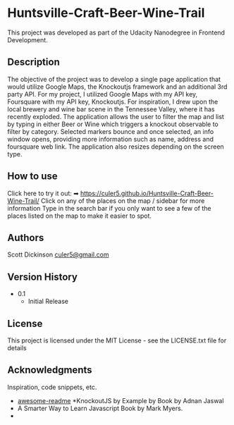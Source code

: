 # Huntsville-Craft-Beer-Wine-Trail
This project was developed as part of the Udacity Nanodegree in Frontend Development.

## Description

The objective of the project was to develop a single page application that would utilize Google Maps, the Knockoutjs framework and an additional 3rd party API. For my project, I utilized Google Maps with my API key, Foursquare with my API key, Knockoutjs. For inspiration, I drew upon the local brewery and wine bar scene in the Tennessee Valley, where it has recently exploded. The application allows the user to filter the map and list by typing in either Beer or Wine which triggers a knockout observable to filter by category. Selected markers bounce and once selected, an info window opens, providing more information such as name, address and foursquare web link. The application also resizes depending on the screen type. 

## How to use
Click here to try it out: ➡ https://culer5.github.io/Huntsville-Craft-Beer-Wine-Trail/ 
Click on any of the places on the map / sidebar for more information
Type in the search bar if you only want to see a few of the places listed on the map to make it easier to spot.


## Authors

Scott Dickinson
culer5@gmail.com

## Version History

* 0.1
    * Initial Release

## License

This project is licensed under the MIT License - see the LICENSE.txt file for details

## Acknowledgments

Inspiration, code snippets, etc.
* [awesome-readme](https://github.com/matiassingers/awesome-readme)
*KnockoutJS by Example by Book by Adnan Jaswal
* A Smarter Way to Learn Javascript Book by Mark Myers.
* 
